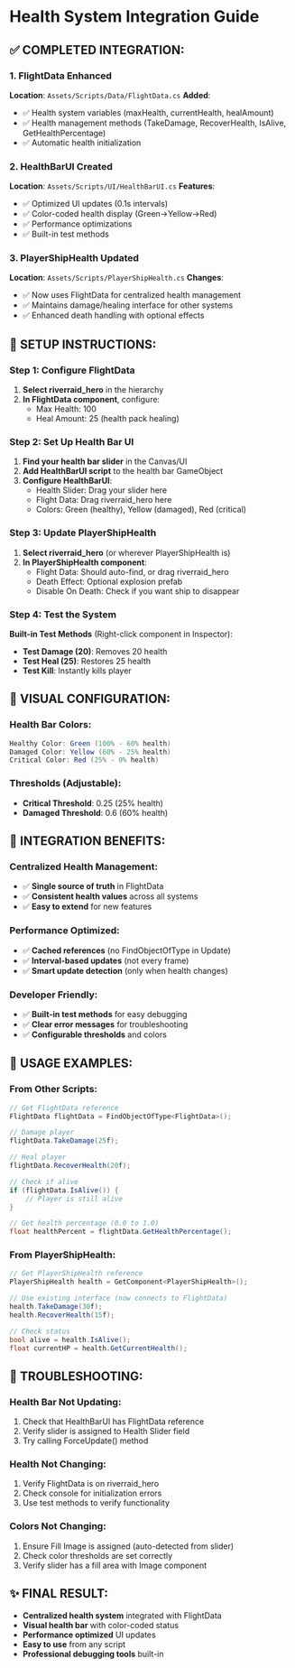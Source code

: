# Health System Integration Guide

## ✅ COMPLETED INTEGRATION:

### 1. FlightData Enhanced
**Location**: `Assets/Scripts/Data/FlightData.cs`
**Added**:
- ✅ Health system variables (maxHealth, currentHealth, healAmount)
- ✅ Health management methods (TakeDamage, RecoverHealth, IsAlive, GetHealthPercentage)
- ✅ Automatic health initialization

### 2. HealthBarUI Created
**Location**: `Assets/Scripts/UI/HealthBarUI.cs`
**Features**:
- ✅ Optimized UI updates (0.1s intervals)
- ✅ Color-coded health display (Green→Yellow→Red)
- ✅ Performance optimizations
- ✅ Built-in test methods

### 3. PlayerShipHealth Updated
**Location**: `Assets/Scripts/PlayerShipHealth.cs`
**Changes**:
- ✅ Now uses FlightData for centralized health management
- ✅ Maintains damage/healing interface for other systems
- ✅ Enhanced death handling with optional effects

## 🔧 SETUP INSTRUCTIONS:

### Step 1: Configure FlightData
1. **Select riverraid_hero** in the hierarchy
2. **In FlightData component**, configure:
   - Max Health: 100
   - Heal Amount: 25 (health pack healing)

### Step 2: Set Up Health Bar UI
1. **Find your health bar slider** in the Canvas/UI
2. **Add HealthBarUI script** to the health bar GameObject
3. **Configure HealthBarUI**:
   - Health Slider: Drag your slider here
   - Flight Data: Drag riverraid_hero here
   - Colors: Green (healthy), Yellow (damaged), Red (critical)

### Step 3: Update PlayerShipHealth
1. **Select riverraid_hero** (or wherever PlayerShipHealth is)
2. **In PlayerShipHealth component**:
   - Flight Data: Should auto-find, or drag riverraid_hero
   - Death Effect: Optional explosion prefab
   - Disable On Death: Check if you want ship to disappear

### Step 4: Test the System
**Built-in Test Methods** (Right-click component in Inspector):
- **Test Damage (20)**: Removes 20 health
- **Test Heal (25)**: Restores 25 health  
- **Test Kill**: Instantly kills player

## 🎨 VISUAL CONFIGURATION:

### Health Bar Colors:
```csharp
Healthy Color: Green (100% - 60% health)
Damaged Color: Yellow (60% - 25% health)  
Critical Color: Red (25% - 0% health)
```

### Thresholds (Adjustable):
- **Critical Threshold**: 0.25 (25% health)
- **Damaged Threshold**: 0.6 (60% health)

## 🔗 INTEGRATION BENEFITS:

### Centralized Health Management:
- ✅ **Single source of truth** in FlightData
- ✅ **Consistent health values** across all systems
- ✅ **Easy to extend** for new features

### Performance Optimized:
- ✅ **Cached references** (no FindObjectOfType in Update)
- ✅ **Interval-based updates** (not every frame)
- ✅ **Smart update detection** (only when health changes)

### Developer Friendly:
- ✅ **Built-in test methods** for easy debugging
- ✅ **Clear error messages** for troubleshooting
- ✅ **Configurable thresholds** and colors

## 🚀 USAGE EXAMPLES:

### From Other Scripts:
```csharp
// Get FlightData reference
FlightData flightData = FindObjectOfType<FlightData>();

// Damage player
flightData.TakeDamage(25f);

// Heal player  
flightData.RecoverHealth(20f);

// Check if alive
if (flightData.IsAlive()) {
    // Player is still alive
}

// Get health percentage (0.0 to 1.0)
float healthPercent = flightData.GetHealthPercentage();
```

### From PlayerShipHealth:
```csharp
// Get PlayerShipHealth reference
PlayerShipHealth health = GetComponent<PlayerShipHealth>();

// Use existing interface (now connects to FlightData)
health.TakeDamage(30f);
health.RecoverHealth(15f);

// Check status
bool alive = health.IsAlive();
float currentHP = health.GetCurrentHealth();
```

## 🔧 TROUBLESHOOTING:

### Health Bar Not Updating:
1. Check that HealthBarUI has FlightData reference
2. Verify slider is assigned to Health Slider field
3. Try calling ForceUpdate() method

### Health Not Changing:
1. Verify FlightData is on riverraid_hero
2. Check console for initialization errors
3. Use test methods to verify functionality

### Colors Not Changing:
1. Ensure Fill Image is assigned (auto-detected from slider)
2. Check color thresholds are set correctly
3. Verify slider has a fill area with Image component

## ✨ FINAL RESULT:
- **Centralized health system** integrated with FlightData
- **Visual health bar** with color-coded status
- **Performance optimized** UI updates
- **Easy to use** from any script
- **Professional debugging tools** built-in

